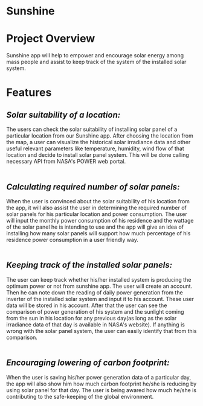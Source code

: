 # Sunshine

# Project Overview

Sunshine app will help to empower and encourage solar energy among mass people and assist to keep track of the system of the installed solar system.

# Features

## _*Solar suitability of a location:*_

The users can check the solar suitability of installing solar panel of a particular location from our Sunshine app. After choosing the location from the map, a user can visualize the historical solar irradiance data and other useful relevant parameters like temperature, humidity, wind flow of that location and decide to install solar panel system. This will be done calling necessary API from NASA's POWER web portal.
<br/>
<br/>

## _*Calculating required number of solar panels:*_

When the user is convinced about the solar suitability of his location from the app, it will also assist the user in determining the required number of solar panels for his particular location and power consumption. The user will input the monthly power consumption of his residence and the wattage of the solar panel he is intending to use and the app will give an idea of installing how many solar panels will support how much percentage of his residence power consumption in a user friendly way.
<br/>
<br/>

## _*Keeping track of the installed solar panels:*_

The user can keep track whether his/her installed system is producing the optimum power or not from sunshine app. The user will create an account. Then he can note down the reading of daily power generation from the inverter of the installed solar system and input it to his account. These user data will be stored in his account. After that the user can see the comparison of power generation of his system and the sunlight coming from the sun in his location for any previous day(as long as the solar irradiance data of that day is available in NASA's website). If anything is wrong with the solar panel system, the user can easily identify that from this comparison.
<br/>
<br/>

## _*Encouraging lowering of carbon footprint:*_

When the user is saving his/her power generation data of a particular day, the app will also show him how much carbon footprint he/she is reducing by using solar panel for that day. The user is being awared how much he/she is contributing to the safe-keeping of the global environment.
